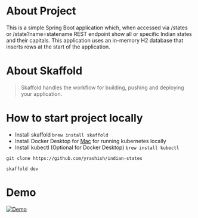 # About Project
This is a simple Spring Boot application which, when accessed via /states or /state?name=statename REST endpoint show all or specific Indian states and their capitals. This application uses an in-memory H2 database that inserts rows at the start of the application.

# About Skaffold
> Skaffold handles the workflow for building, pushing and deploying your application.

# How to start project locally
 * Install skaffold
    `brew install skaffold`
 * Install Docker Desktop for [Mac](https://www.docker.com/products/docker-desktop) for running kubernetes locally
 * Install kubectl (Optional for Docker Desktop)
 `brew install kubectl`

`git clone https://github.com/yrashish/indian-states`

`skaffold dev`

# Demo
[![Demo](https://img.youtube.com/vi/KR8DqxaOGBw/2.jpg)](https://www.youtube.com/watch?v=KR8DqxaOGBw)

